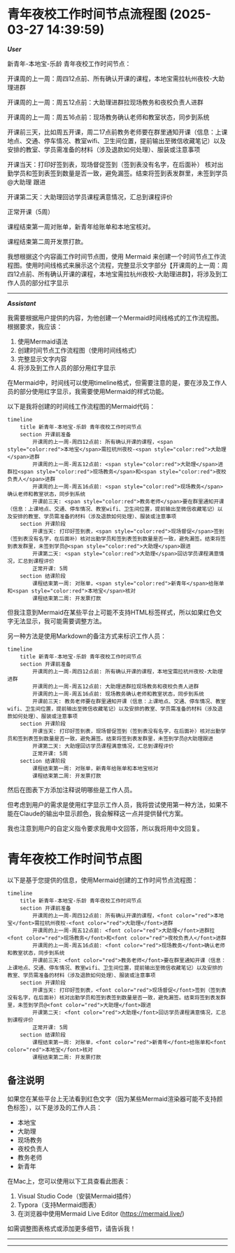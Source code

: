 <!-- Generated by SpecStory -->

# 青年夜校工作时间节点流程图 (2025-03-27 14:39:59)

_**User**_

新青年-本地宝-乐龄 青年夜校工作时间节点：


开课周的上一周：周四12点前、所有确认开课的课程，本地宝需拉杭州夜校-大助理进群


开课周的上一周：周五12点前：大助理进群拉现场教务和夜校负责人进群


开课周的上一周：周五16点前：现场教务确认老师和教室状态，同步到系统


开课前三天，比如周五开课，周二17点前教务老师要在群里通知开课（信息：上课地点、交通、停车情况、教室wifi、卫生间位置，提前输出至微信收藏笔记）以及安排的教室、学员需准备的材料（涉及退款如何处理）、服装或注意事项


开课当天：打印好签到表，现场督促签到（签到表没有名字，在后面补）  核对出勤学员和签到表签到数量是否一致，避免漏签。结束将签到表发群里，未签到学员@大助理 跟进


开课第二天：大助理回访学员课程满意情况，汇总到课程评价


正常开课（5周）


课程结束第一周对账单，新青年给账单和本地宝核对。


课程结束第二周开发票打款。

我想根据这个内容画工作时间节点图，使用 Mermaid 来创建一个时间节点工作流程图。使用时间线格式来展示这个流程，完整显示文字部分【开课周的上一周：周四12点前、所有确认开课的课程，本地宝需拉杭州夜校-大助理进群】，将涉及到工作人员的部分红字显示


---

_**Assistant**_

<think>
我需要根据用户提供的内容，为他创建一个Mermaid时间线格式的工作流程图。根据要求，我应该：

1. 使用Mermaid语法
2. 创建时间节点工作流程图（使用时间线格式）
3. 完整显示文字内容
4. 将涉及到工作人员的部分用红字显示

在Mermaid中，时间线可以使用timeline格式，但需要注意的是，要在涉及工作人员的部分使用红字显示，我需要使用Mermaid的样式功能。

以下是我将创建的时间线工作流程图的Mermaid代码：

```mermaid
timeline
    title 新青年-本地宝-乐龄 青年夜校工作时间节点
    section 开课前准备
        开课周的上一周-周四12点前: 所有确认开课的课程，<span style="color:red">本地宝</span>需拉杭州夜校-<span style="color:red">大助理</span>进群
        开课周的上一周-周五12点前: <span style="color:red">大助理</span>进群拉<span style="color:red">现场教务</span>和<span style="color:red">夜校负责人</span>进群
        开课周的上一周-周五16点前: <span style="color:red">现场教务</span>确认老师和教室状态，同步到系统
        开课前三天: <span style="color:red">教务老师</span>要在群里通知开课（信息：上课地点、交通、停车情况、教室wifi、卫生间位置，提前输出至微信收藏笔记）以及安排的教室、学员需准备的材料（涉及退款如何处理）、服装或注意事项
    section 开课阶段
        开课当天: 打印好签到表，<span style="color:red">现场督促</span>签到（签到表没有名字，在后面补）核对出勤学员和签到表签到数量是否一致，避免漏签。结束将签到表发群里，未签到学员@<span style="color:red">大助理</span>跟进
        开课第二天: <span style="color:red">大助理</span>回访学员课程满意情况，汇总到课程评价
        正常开课: 5周
    section 结课阶段
        课程结束第一周: 对账单，<span style="color:red">新青年</span>给账单和<span style="color:red">本地宝</span>核对
        课程结束第二周: 开发票打款
```

但我注意到Mermaid在某些平台上可能不支持HTML标签样式，所以如果红色文字无法显示，我可能需要调整方法。

另一种方法是使用Markdown的备注方式来标识工作人员：

```mermaid
timeline
    title 新青年-本地宝-乐龄 青年夜校工作时间节点
    section 开课前准备
        开课周的上一周-周四12点前: 所有确认开课的课程，本地宝需拉杭州夜校-大助理进群
        开课周的上一周-周五12点前: 大助理进群拉现场教务和夜校负责人进群
        开课周的上一周-周五16点前: 现场教务确认老师和教室状态，同步到系统
        开课前三天: 教务老师要在群里通知开课（信息：上课地点、交通、停车情况、教室wifi、卫生间位置，提前输出至微信收藏笔记）以及安排的教室、学员需准备的材料（涉及退款如何处理）、服装或注意事项
    section 开课阶段
        开课当天: 打印好签到表，现场督促签到（签到表没有名字，在后面补）核对出勤学员和签到表签到数量是否一致，避免漏签。结束将签到表发群里，未签到学员@大助理跟进
        开课第二天: 大助理回访学员课程满意情况，汇总到课程评价
        正常开课: 5周
    section 结课阶段
        课程结束第一周: 对账单，新青年给账单和本地宝核对
        课程结束第二周: 开发票打款
```

然后在图表下方添加注释说明哪些是工作人员。

但考虑到用户的需求是使用红字显示工作人员，我将尝试使用第一种方法，如果不能在Claude的输出中显示颜色，我会解释这一点并提供替代方案。

我也注意到用户的自定义指令要求我用中文回答，所以我将用中文回复。
</think>

# 青年夜校工作时间节点图

以下是基于您提供的信息，使用Mermaid创建的工作时间节点流程图：

```mermaid
timeline
    title 新青年-本地宝-乐龄 青年夜校工作时间节点
    section 开课前准备
        开课周的上一周-周四12点前: 所有确认开课的课程，<font color="red">本地宝</font>需拉杭州夜校-<font color="red">大助理</font>进群
        开课周的上一周-周五12点前: <font color="red">大助理</font>进群拉<font color="red">现场教务</font>和<font color="red">夜校负责人</font>进群
        开课周的上一周-周五16点前: <font color="red">现场教务</font>确认老师和教室状态，同步到系统
        开课前三天: <font color="red">教务老师</font>要在群里通知开课（信息：上课地点、交通、停车情况、教室wifi、卫生间位置，提前输出至微信收藏笔记）以及安排的教室、学员需准备的材料（涉及退款如何处理）、服装或注意事项
    section 开课阶段
        开课当天: 打印好签到表，<font color="red">现场督促</font>签到（签到表没有名字，在后面补）核对出勤学员和签到表签到数量是否一致，避免漏签。结束将签到表发群里，未签到学员@<font color="red">大助理</font>跟进
        开课第二天: <font color="red">大助理</font>回访学员课程满意情况，汇总到课程评价
        正常开课: 5周
    section 结课阶段
        课程结束第一周: 对账单，<font color="red">新青年</font>给账单和<font color="red">本地宝</font>核对
        课程结束第二周: 开发票打款
```

## 备注说明

如果您在某些平台上无法看到红色文字（因为某些Mermaid渲染器可能不支持颜色标签），以下是涉及的工作人员：
- 本地宝
- 大助理
- 现场教务
- 夜校负责人
- 教务老师
- 新青年

在Mac上，您可以使用以下工具查看此图表：
1. Visual Studio Code（安装Mermaid插件）
2. Typora（支持Mermaid图表）
3. 在浏览器中使用Mermaid Live Editor (https://mermaid.live/)

如需调整图表格式或添加更多细节，请告诉我！

---



---

